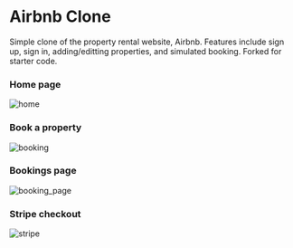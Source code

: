 # Airbnb Clone
Simple clone of the property rental website, Airbnb. Features include sign up, sign in, adding/editting properties, and simulated booking. Forked for starter code.

### Home page
![home](https://github.com/KevC000/fswd-airbnb-clone/assets/82843524/5254afe2-743b-49e8-b5e8-16b3ec3eaab2)

### Book a property
![booking](https://github.com/KevC000/fswd-airbnb-clone/assets/82843524/06da75f8-c69b-4f87-bc54-ef717755756b)

### Bookings page
![booking_page](https://github.com/KevC000/fswd-airbnb-clone/assets/82843524/faad785d-0db0-44cd-826b-f8f1caa5d53d)


### Stripe checkout
![stripe](https://github.com/KevC000/fswd-airbnb-clone/assets/82843524/aa5ceb5b-ddec-4d9f-8f15-611639cbc82f)
